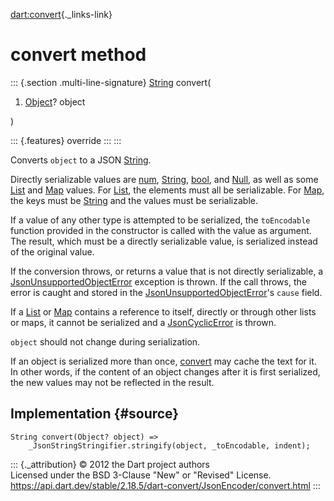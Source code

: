 [dart:convert](../../dart-convert/dart-convert-library){._links-link}

convert method
==============

::: {.section .multi-line-signature}
[String](../../dart-core/string-class) convert(

1.  [Object](../../dart-core/object-class)? object

)

::: {.features}
override
:::
:::

Converts `object` to a JSON [String](../../dart-core/string-class).

Directly serializable values are [num](../../dart-core/num-class),
[String](../../dart-core/string-class),
[bool](../../dart-core/bool-class), and
[Null](../../dart-core/null-class), as well as some
[List](../../dart-core/list-class) and [Map](../../dart-core/map-class)
values. For [List](../../dart-core/list-class), the elements must all be
serializable. For [Map](../../dart-core/map-class), the keys must be
[String](../../dart-core/string-class) and the values must be
serializable.

If a value of any other type is attempted to be serialized, the
`toEncodable` function provided in the constructor is called with the
value as argument. The result, which must be a directly serializable
value, is serialized instead of the original value.

If the conversion throws, or returns a value that is not directly
serializable, a
[JsonUnsupportedObjectError](../jsonunsupportedobjecterror-class)
exception is thrown. If the call throws, the error is caught and stored
in the
[JsonUnsupportedObjectError](../jsonunsupportedobjecterror-class)\'s
`cause` field.

If a [List](../../dart-core/list-class) or
[Map](../../dart-core/map-class) contains a reference to itself,
directly or through other lists or maps, it cannot be serialized and a
[JsonCyclicError](../jsoncyclicerror-class) is thrown.

`object` should not change during serialization.

If an object is serialized more than once, [convert](convert) may cache
the text for it. In other words, if the content of an object changes
after it is first serialized, the new values may not be reflected in the
result.

Implementation {#source}
--------------

``` {.language-dart data-language="dart"}
String convert(Object? object) =>
    _JsonStringStringifier.stringify(object, _toEncodable, indent);
```

::: {._attribution}
© 2012 the Dart project authors\
Licensed under the BSD 3-Clause \"New\" or \"Revised\" License.\
<https://api.dart.dev/stable/2.18.5/dart-convert/JsonEncoder/convert.html>
:::
